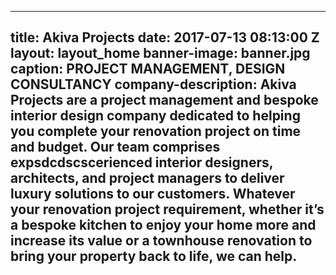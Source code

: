  ---
 title: Akiva Projects
 date: 2017-07-13 08:13:00 Z
 layout: layout_home
 banner-image: banner.jpg
 caption: PROJECT MANAGEMENT, DESIGN <br> CONSULTANCY
 company-description: Akiva Projects are a project management and bespoke interior
  design company dedicated to helping you complete your renovation project on time
  and budget. Our team comprises expsdcdscscerienced interior designers, architects, and project
  managers to deliver luxury solutions to our customers. Whatever your renovation
  project requirement, whether it’s a bespoke kitchen to enjoy your home more and
  increase its value or a townhouse renovation to bring your property back to life,
  we can help.
---
